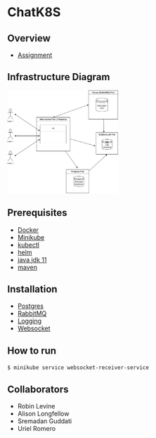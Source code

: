 # ChatK8S

## Overview
* [Assignment](./Exercise.md)

## Infrastructure Diagram

[<img src="Infrastructure.png" width="50%"/>](Infrastructure.png)

## Prerequisites
* [Docker](https://docs.docker.com/desktop/install/windows-install/)
* [Minikube](https://minikube.sigs.k8s.io/docs/start/)
* [kubectl](https://kubernetes.io/docs/tasks/tools/)
* [helm](https://helm.sh/docs/intro/quickstart/)
* [java jdk 11](https://www.azul.com/downloads/?package=jdk#download-openjdk)
* [maven](https://maven.apache.org/download.cgi)

## Installation

* [Postgres](./message/README.md)
* [RabbitMQ](./RabbitMQSetup/README.md)
* [Logging](./grafana/README.md)
* [Websocket](./websocket-receiver/README.md)

## How to run

```
$ minikube service websocket-receiver-service
```

## Collaborators
* Robin Levine
* Alison Longfellow
* Sremadan Guddati
* Uriel Romero
